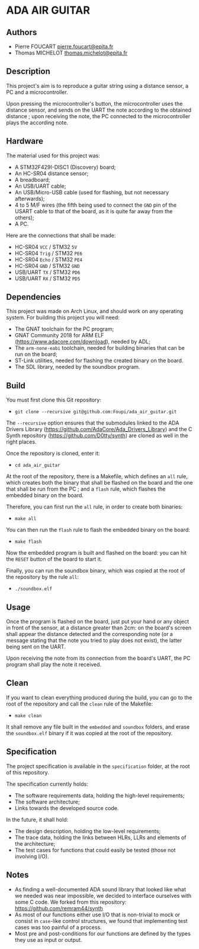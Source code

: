 ADA AIR GUITAR
==============

Authors
-------

-   Pierre FOUCART  <pierre.foucart@epita.fr>
-   Thomas MICHELOT <thomas.michelot@epita.fr>

Description
-----------

This project's aim is to reproduce a guitar string using a distance sensor, a
PC and a microcontroller.

Upon pressing the microcontroller's button, the microcontroller uses the
distance sensor, and sends on the UART the note according to the obtained
distance ; upon receiving the note, the PC connected to the microcontroller
plays the according note.

Hardware
--------

The material used for this project was:

-   A STM32F429I-DISC1 (Discovery) board;
-   An HC-SR04 distance sensor;
-   A breadboard;
-   An USB/UART cable;
-   An USB/Micro-USB cable (used for flashing, but not necessary afterwards);
-   4 to 5 M/F wires (the fifth being used to connect the `GND` pin of the
    USART cable to that of the board, as it is quite far away from the others);
-   A PC.

Here are the connections that shall be made:

-   HC-SR04     `VCC`   /   STM32 `5V`
-   HC-SR04     `Trig`  /   STM32 `PE6`
-   HC-SR04     `Echo`  /   STM32 `PE4`
-   HC-SR04     `GND`   /   STM32 `GND`
-   USB/UART    `TX`    /   STM32 `PD6`
-   USB/UART    `RX`    /   STM32 `PD5`

Dependencies
------------

This project was made on Arch Linux, and should work on any operating system.
For building this project you will need:

-   The GNAT toolchain for the PC program;
-   GNAT Community 2018 for ARM ELF (<https://www.adacore.com/download>),
    needed by ADL;
-   The `arm-none-eabi` toolchain, needed for building binaries that can be run
    on the board;
-   ST-Link utilities, needed for flashing the created binary on the board.
-   The SDL library, needed by the soundbox program.

Build
-----

You must first clone this Git repository:

-   `git clone --recursive git@github.com:Foupi/ada_air_guitar.git`

The `--recursive` option ensures that the submodules linked to the ADA Drivers
Library (<https://github.com/AdaCore/Ada_Drivers_Library>) and the C Synth
repository (<https://github.com/D0tty/synth>) are cloned as well in the right
places.

Once the repository is cloned, enter it:

-   `cd ada_air_guitar`

At the root of the repository, there is a Makefile, which defines an `all`
rule, which creates both the binary that shall be flashed on the board and the
one that shall be run from the PC ; and a `flash` rule, which flashes the
embedded binary on the board.

Therefore, you can first run the `all` rule, in order to create both binaries:

-   `make all`

You can then run the `flash` rule to flash the embedded binary on the board:

-   `make flash`

Now the embedded program is built and flashed on the board: you can hit the
`RESET` button of the board to start it.

Finally, you can run the soundbox binary, which was copied at the root of the
repository by the rule `all`:

-   `./soundbox.elf`

Usage
-----

Once the program is flashed on the board, just put your hand or any object
in front of the sensor, at a distance greater than 2cm: on the board's screen
shall appear the distance detected and the corresponding note (or a message
stating that the note you tried to play does not exist), the latter being sent
on the UART.

Upon receiving the note from its connection from the board's UART, the PC
program shall play the note it received.

Clean
-----

If you want to clean everything produced during the build, you can go to the
root of the repository and call the `clean` rule of the Makefile:

-   `make clean`

It shall remove any file built in the `embedded` and `soundbox` folders, and
erase the `soundbox.elf` binary if it was copied at the root of the repository.

Specification
-------------

The project specification is available in the `specification` folder, at the
root of this repository.

The specification currently holds:

-   The software requirements data, holding the high-level requirements;
-   The software architecture;
-   Links towards the developed source code.

In the future, it shall hold:

-   The design description, holding the low-level requirements;
-   The trace data, holding the links between HLRs, LLRs and elements of the
    architecture;
-   The test cases for functions that could easily be tested (those not
    involving I/O).

Notes
-----

-   As finding a well-documented ADA sound library that looked like what we
    needed was near impossible, we decided to interface ourselves with some C
    code. We forked from this repository: <https://github.com/remram44/synth>
-   As most of our functions either use I/O that is non-trivial to mock or
    consist in `case`-like control structures, we found that implementing test
    cases was too painful of a process.
-   Most pre and post-conditions for our functions are defined by the types
    they use as input or output.
